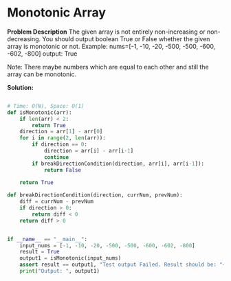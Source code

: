 # Monotonic Array

**Problem Description**
The given array is not entirely non-increasing or non-decreasing. You should output boolean True or False whether the given array is monotonic or not.
Example:
nums=[-1, -10, -20, -500, -500, -600, -602, -800]
output: True

Note: There maybe numbers which are equal to each other and still the array can be monotonic.

**Solution:**
```python

# Time: O(N), Space: O(1)
def isMonotonic(arr):
    if len(arr) < 2:
        return True
    direction = arr[1] - arr[0]
    for i in range(2, len(arr)):
        if direction == 0:
            direction = arr[i] - arr[i-1]
            continue
        if breakDirectionCondition(direction, arr[i], arr[i-1]):
            return False
        
    return True

def breakDirectionCondition(direction, currNum, prevNum):
    diff = currNum - prevNum
    if direction > 0:
        return diff < 0
    return diff > 0


if __name__ == "__main__":
    input_nums = [-1, -10, -20, -500, -500, -600, -602, -800]
    result = True
    output1 = isMonotonic(input_nums)
    assert result == output1, "Test output Failed. Result should be: "+str(result)
    print("Output: ", output1)
```